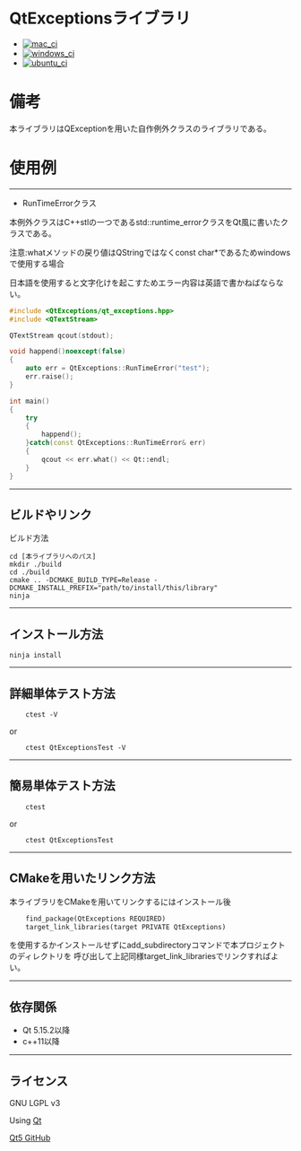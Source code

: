 # QtExceptionsライブラリ

- [![mac_ci](https://github.com/DIODEELEGIA/QtExceptions/actions/workflows/mac.yml/badge.svg)](https://github.com/DIODEELEGIA/QtExceptions/actions/workflows/mac.yml)
- [![windows_ci](https://github.com/DIODEELEGIA/QtExceptions/actions/workflows/windows.yml/badge.svg)](https://github.com/DIODEELEGIA/QtExceptions/actions/workflows/windows.yml)
- [![ubuntu_ci](https://github.com/DIODEELEGIA/QtExceptions/actions/workflows/ubuntu.yml/badge.svg)](https://github.com/DIODEELEGIA/QtExceptions/actions/workflows/ubuntu.yml)

# 備考

本ライブラリはQExceptionを用いた自作例外クラスのライブラリである。

# 使用例

---

- RunTimeErrorクラス

本例外クラスはC++stlの一つであるstd::runtime_errorクラスをQt風に書いたクラスである。

注意:whatメソッドの戻り値はQStringではなくconst char*であるためwindowsで使用する場合

日本語を使用すると文字化けを起こすためエラー内容は英語で書かねばならない。

```c++
#include <QtExceptions/qt_exceptions.hpp>
#include <QTextStream>

QTextStream qcout(stdout);

void happend()noexcept(false)
{
    auto err = QtExceptions::RunTimeError("test");
	err.raise();
}

int main()
{
	try
	{
		happend();
	}catch(const QtExceptions::RunTimeError& err)
	{
		qcout << err.what() << Qt::endl;
	}
}
```

---

## ビルドやリンク

ビルド方法

```term
cd [本ライブラリへのパス]
mkdir ./build
cd ./build
cmake .. -DCMAKE_BUILD_TYPE=Release -DCMAKE_INSTALL_PREFIX="path/to/install/this/library"
ninja
```


---

## インストール方法

```term
ninja install
```


---

## 詳細単体テスト方法

```term
	ctest -V
```

or

```term
	ctest QtExceptionsTest -V
```



---

## 簡易単体テスト方法

```term
	ctest
```

or

```term
	ctest QtExceptionsTest
```



---

## CMakeを用いたリンク方法

本ライブラリをCMakeを用いてリンクするにはインストール後

```CMakeLists.txt
	find_package(QtExceptions REQUIRED)
	target_link_libraries(target PRIVATE QtExceptions)
```

を使用するかインストールせずにadd_subdirectoryコマンドで本プロジェクトのディレクトリを
呼び出して上記同様target_link_librariesでリンクすればよい。

---

## 依存関係

- Qt 5.15.2以降
- c++11以降

---

## ライセンス

GNU LGPL v3

Using [Qt](https://www.qt.io/ja-jp/)

[Qt5 GitHub](https://github.com/qt/qt5)
